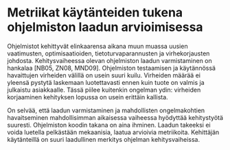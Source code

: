 # Metriikat käytänteiden tukena ohjelmiston laadun arvioimisessa

Ohjelmistot kehittyvät elinkaarensa aikana muun muassa uusien vaatimusten, optimisaatioiden, tietoturvaparannusten ja 
virhekorjausten johdosta. Kehitysvaiheessa olevan ohjelmiston laadun varmistaminen on hankalaa [NB05, ZN08, MND09]. 
Ohjelmiston testaamisen ja käytännössä havaittujen virheiden välillä on usein suuri kuilu. Virheiden määrää ei yleensä 
pystytä laskemaan luotettavasti ennen kuin tuote on valmis ja julkaistu asiakkaalle. Tässä piilee kuitenkin ongelman 
ydin: virheiden korjaaminen kehityksen lopussa on usein erittäin kallista.

On selvää, että laadun varmistaminen ja mahdollisten ongelmakohtien havaitseminen mahdollisimman aikaisessa 
vaiheessa hyödyttää kehitystyötä suuresti. Ohjelmiston koodin takana on aina ihminen. Laadun takeeksi ei voida luetella 
pelkästään mekaanisia, laatua arvioivia metriikoita. Kehittäjän käytänteillä on suuri laadullinen merkitys ohjelman 
kehitysvaiheissa.
